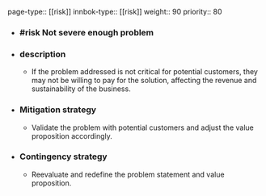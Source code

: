 page-type:: [[risk]]
innbok-type:: [[risk]]
weight:: 90
priority:: 80
- ### #risk Not severe enough problem
- ### description
  - If the problem addressed is not critical for potential customers, they may not be willing to pay for the solution, affecting the revenue and sustainability of the business.
- ### Mitigation strategy
  - Validate the problem with potential customers and adjust the value proposition accordingly.
- ### Contingency strategy
  - Reevaluate and redefine the problem statement and value proposition.



